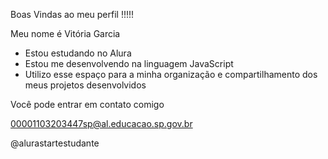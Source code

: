 Boas Vindas ao meu perfil !!!!! 



Meu nome é Vitória Garcia




* Estou estudando no Alura
* Estou me desenvolvendo na linguagem JavaScript
* Utilizo esse espaço para a minha organização e compartilhamento dos meus projetos desenvolvidos




Você pode entrar em contato comigo 


00001103203447sp@al.educacao.sp.gov.br


@alurastartestudante
  
